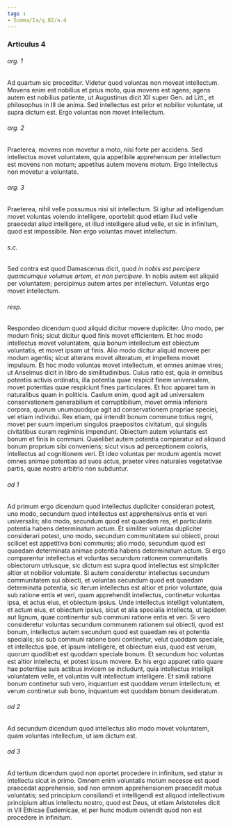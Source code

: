 ```yaml
---
tags : 
- Summa/Ia/q.82/a.4
---
```


### Articulus 4

###### arg. 1
Ad quartum sic proceditur. Videtur quod voluntas non moveat intellectum. Movens enim est nobilius et prius moto, quia movens est agens; agens autem est nobilius patiente, ut Augustinus dicit XII super Gen. ad Litt., et philosophus in III de anima. Sed intellectus est prior et nobilior voluntate, ut supra dictum est. Ergo voluntas non movet intellectum.

###### arg. 2
Praeterea, movens non movetur a moto, nisi forte per accidens. Sed intellectus movet voluntatem, quia appetibile apprehensum per intellectum est movens non motum; appetitus autem movens motum. Ergo intellectus non movetur a voluntate.

###### arg. 3
Praeterea, nihil velle possumus nisi sit intellectum. Si igitur ad intelligendum movet voluntas volendo intelligere, oportebit quod etiam illud velle praecedat aliud intelligere, et illud intelligere aliud velle, et sic in infinitum, quod est impossibile. Non ergo voluntas movet intellectum.

###### s.c.
Sed contra est quod Damascenus dicit, quod *in nobis est percipere quamcumque volumus artem, et non percipere*. In nobis autem est aliquid per voluntatem; percipimus autem artes per intellectum. Voluntas ergo movet intellectum.

###### resp.
Respondeo dicendum quod aliquid dicitur movere dupliciter. Uno modo, per modum finis; sicut dicitur quod finis movet efficientem. Et hoc modo intellectus movet voluntatem, quia bonum intellectum est obiectum voluntatis, et movet ipsam ut finis. Alio modo dicitur aliquid movere per modum agentis; sicut alterans movet alteratum, et impellens movet impulsum. Et hoc modo voluntas movet intellectum, et omnes animae vires; ut Anselmus dicit in libro de similitudinibus. Cuius ratio est, quia in omnibus potentiis activis ordinatis, illa potentia quae respicit finem universalem, movet potentias quae respiciunt fines particulares. Et hoc apparet tam in naturalibus quam in politicis. Caelum enim, quod agit ad universalem conservationem generabilium et corruptibilium, movet omnia inferiora corpora, quorum unumquodque agit ad conservationem propriae speciei, vel etiam individui. Rex etiam, qui intendit bonum commune totius regni, movet per suum imperium singulos praepositos civitatum, qui singulis civitatibus curam regiminis impendunt. Obiectum autem voluntatis est bonum et finis in communi. Quaelibet autem potentia comparatur ad aliquod bonum proprium sibi conveniens; sicut visus ad perceptionem coloris, intellectus ad cognitionem veri. Et ideo voluntas per modum agentis movet omnes animae potentias ad suos actus, praeter vires naturales vegetativae partis, quae nostro arbitrio non subduntur.

###### ad 1
Ad primum ergo dicendum quod intellectus dupliciter considerari potest, uno modo, secundum quod intellectus est apprehensivus entis et veri universalis; alio modo, secundum quod est quaedam res, et particularis potentia habens determinatum actum. Et similiter voluntas dupliciter considerari potest, uno modo, secundum communitatem sui obiecti, prout scilicet est appetitiva boni communis; alio modo, secundum quod est quaedam determinata animae potentia habens determinatum actum. Si ergo comparentur intellectus et voluntas secundum rationem communitatis obiectorum utriusque, sic dictum est supra quod intellectus est simpliciter altior et nobilior voluntate. Si autem consideretur intellectus secundum communitatem sui obiecti, et voluntas secundum quod est quaedam determinata potentia, sic iterum intellectus est altior et prior voluntate, quia sub ratione entis et veri, quam apprehendit intellectus, continetur voluntas ipsa, et actus eius, et obiectum ipsius. Unde intellectus intelligit voluntatem, et actum eius, et obiectum ipsius, sicut et alia specialia intellecta, ut lapidem aut lignum, quae continentur sub communi ratione entis et veri. Si vero consideretur voluntas secundum communem rationem sui obiecti, quod est bonum, intellectus autem secundum quod est quaedam res et potentia specialis; sic sub communi ratione boni continetur, velut quoddam speciale, et intellectus ipse, et ipsum intelligere, et obiectum eius, quod est verum, quorum quodlibet est quoddam speciale bonum. Et secundum hoc voluntas est altior intellectu, et potest ipsum movere. Ex his ergo apparet ratio quare hae potentiae suis actibus invicem se includunt, quia intellectus intelligit voluntatem velle, et voluntas vult intellectum intelligere. Et simili ratione bonum continetur sub vero, inquantum est quoddam verum intellectum; et verum continetur sub bono, inquantum est quoddam bonum desideratum.

###### ad 2
Ad secundum dicendum quod intellectus alio modo movet voluntatem, quam voluntas intellectum, ut iam dictum est.

###### ad 3
Ad tertium dicendum quod non oportet procedere in infinitum, sed statur in intellectu sicut in primo. Omnem enim voluntatis motum necesse est quod praecedat apprehensio, sed non omnem apprehensionem praecedit motus voluntatis; sed principium consiliandi et intelligendi est aliquod intellectivum principium altius intellectu nostro, quod est Deus, ut etiam Aristoteles dicit in VII Ethicae Eudemicae, et per hunc modum ostendit quod non est procedere in infinitum.

